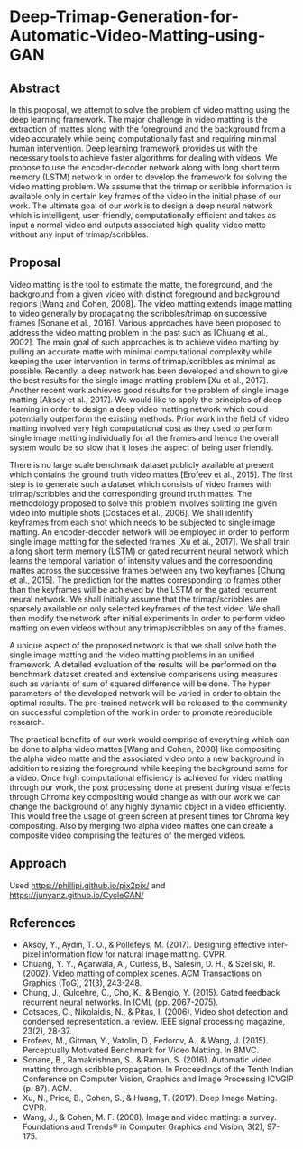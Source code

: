 # Deep-Trimap-Generation-for-Automatic-Video-Matting-using-GAN

## Abstract

In this proposal, we attempt to solve the problem of video matting using the deep learning framework. The major challenge in video matting is the extraction of mattes along with the foreground and the background from a video accurately while being computationally fast and requiring minimal human intervention. Deep learning framework provides us with the necessary tools to achieve faster algorithms for dealing with videos. We propose to use the encoder-decoder network along with long short term memory (LSTM) network in order to develop the framework for solving the video matting problem. We assume that the trimap or scribble information is available only in certain key frames of the video in the initial phase of our work. The ultimate goal of our work is to design a deep neural network which is intelligent, user-friendly, computationally efficient and takes as input a normal video and outputs associated high quality video matte without any input of trimap/scribbles.   

## Proposal

Video matting is the tool to estimate the matte, the foreground, and the background from a given video with distinct foreground and background regions [Wang and Cohen, 2008]. The video matting extends image matting to video generally by propagating the scribbles/trimap on successive frames [Sonane et al., 2016]. Various approaches have been proposed to address the video matting problem in the past such as [Chuang et al., 2002]. The main goal of such approaches is to achieve video matting by pulling an accurate matte with minimal computational complexity while keeping the user intervention in terms of trimap/scribbles as minimal as possible. Recently, a deep network has been developed and shown to give the best results for the single image matting problem [Xu et al., 2017]. Another recent work achieves good results for the problem of single image matting [Aksoy et al., 2017]. We would like to apply the principles of deep learning in order to design a deep video matting network which could potentially outperform the existing methods. Prior work in the field of video matting involved very high computational cost as they used to perform single image matting individually for all the frames and hence the overall system would be so slow that it loses the aspect of being user friendly.

There is no large scale benchmark dataset publicly available at present which contains the ground truth video mattes [Erofeev et al., 2015]. The first step is to generate such a dataset which consists of video frames with trimap/scribbles and the corresponding ground truth mattes. The methodology proposed to solve this problem involves splitting the given video into multiple shots [Costaces et al., 2006]. We shall identify keyframes from each shot which needs to be subjected to single image matting. An encoder-decoder network will be employed in order to perform single image matting for the selected frames [Xu et al., 2017]. We shall train a long short term memory (LSTM) or gated recurrent neural network which learns the temporal variation of intensity values and the corresponding mattes across the successive frames between any two keyframes [Chung et al., 2015]. The prediction for the mattes corresponding to frames other than the keyframes will be achieved by the LSTM or the gated recurrent neural network. We shall initially assume that the trimap/scribbles are sparsely available on only selected keyframes of the test video. We shall then modify the network after initial experiments in order to perform video matting on even videos without any trimap/scribbles on any of the frames.

A unique aspect of the proposed network is that we shall solve both the single image matting and the video matting problems in an unified framework. A detailed evaluation of the results will be performed on the benchmark dataset created and extensive comparisons using measures such as variants of sum of squared difference will be done. The hyper parameters of the developed network will be varied in order to obtain the optimal results. The pre-trained network will be released to the community on successful completion of the work in order to promote reproducible research.

The practical benefits of our work would comprise of everything which can be done to alpha video mattes [Wang and Cohen, 2008] like compositing the alpha video matte and the associated video onto a new background in addition to resizing the foreground while keeping the background same for a video. Once high computational efficiency is achieved for video matting through our work, the post processing done at present during visual effects through Chroma key compositing would change as with our work we can change the background of any highly dynamic object in a video efficiently. This would free the usage of green screen at present times for Chroma key compositing. Also by merging two alpha video mattes one can create a composite video comprising the features of the merged videos.

## Approach

Used https://phillipi.github.io/pix2pix/ and https://junyanz.github.io/CycleGAN/

## References

* Aksoy, Y., Aydın, T. O., & Pollefeys, M. (2017). Designing effective inter-pixel information flow for natural image matting. CVPR.
* Chuang, Y. Y., Agarwala, A., Curless, B., Salesin, D. H., & Szeliski, R. (2002). Video matting of complex scenes. ACM Transactions on Graphics (ToG), 21(3), 243-248.
* Chung, J., Gulcehre, C., Cho, K., & Bengio, Y. (2015). Gated feedback recurrent neural networks. In ICML (pp. 2067-2075).
* Cotsaces, C., Nikolaidis, N., & Pitas, I. (2006). Video shot detection and condensed representation. a review. IEEE signal processing magazine, 23(2), 28-37.
* Erofeev, M., Gitman, Y., Vatolin, D., Fedorov, A., & Wang, J. (2015). Perceptually Motivated Benchmark for Video Matting. In BMVC.
* Sonane, B., Ramakrishnan, S., & Raman, S. (2016). Automatic video matting through scribble propagation. In Proceedings of the Tenth Indian Conference on Computer Vision, Graphics and Image Processing ICVGIP (p. 87). ACM.
* Xu, N., Price, B., Cohen, S., & Huang, T. (2017). Deep Image Matting. CVPR.
* Wang, J., & Cohen, M. F. (2008). Image and video matting: a survey. Foundations and Trends® in Computer Graphics and Vision, 3(2), 97-175.


